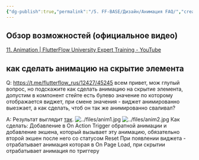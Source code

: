```yaml
---
{"dg-publish":true,"permalink":"/5. FF-BASE/Дизайн/Анимация FAQ/","created":"2024-11-08T09:31:33.283-03:00","updated":"2024-11-20T13:39:27.655-03:00"}
---
```



## Обзор возможностей (официальное видео)
[11. Animation | FlutterFlow University Expert Training - YouTube](https://www.youtube.com/watch?v=B0qz4JRYy7U)
## как сделать анимацию на скрытие элемента
Q: https://t.me/flutterflow_rus/12427/45245
всем привет, мож глупый вопрос, но подскажите как сделать анимацию на скрытие элемента, допустим в компонент стейте есть булево значение по которому отображается виджет, при смене значения - виджет анимированно выезжает, а как сделать, чтоб он так же анимированно сваливал?

A: Результат выглядит [так](https://t.me/flutterflow_chat/27022).
![../files/anim1.jpg](/img/user/5.%20FF-BASE/files/anim1.jpg)
![../files/anim2.jpg](/img/user/5.%20FF-BASE/files/anim2.jpg)
Как сделать:
Добавление в On Action Trigger обратной анимации и добавление экшена, который вызывает эту анимацию, обязательно второй экшен после него со статусом Reset
При появлении виджета - отрабатывает анимация которая в On Page Load, при скрытии отрабатывает анимация по триггеру